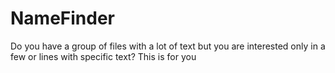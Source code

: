 # NameFinder
Do you have a group of files with a lot of text but you are interested only in a few or lines with specific text? This is for you
